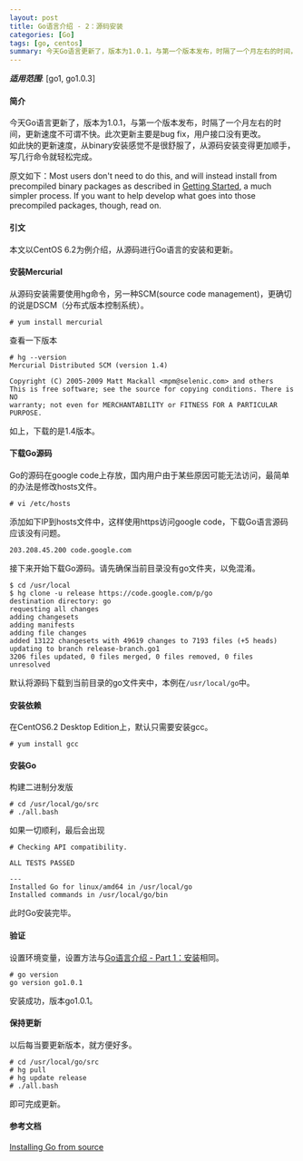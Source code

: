 ```yaml
---
layout: post
title: Go语言介绍 - 2：源码安装
categories: [Go]
tags: [go, centos]
summary: 今天Go语言更新了，版本为1.0.1，与第一个版本发布，时隔了一个月左右的时间，更新速度不可谓不快。此次更新主要是bug fix，用户接口没有更改。如此快的更新速度，从binary安装感觉不是很舒服了，从源码安装变得更加顺手，写几行命令就轻松完成。
---
```


***适用范围***: [go1, go1.0.3]

#### 简介
今天Go语言更新了，版本为1.0.1，与第一个版本发布，时隔了一个月左右的时间，更新速度不可谓不快。此次更新主要是bug fix，用户接口没有更改。  
如此快的更新速度，从binary安装感觉不是很舒服了，从源码安装变得更加顺手，写几行命令就轻松完成。

原文如下：Most users don't need to do this, and will instead install from precompiled binary packages as described in [Getting Started][2], a much simpler process. If you want to help develop what goes into those precompiled packages, though, read on.

#### 引文
本文以CentOS 6.2为例介绍，从源码进行Go语言的安装和更新。

#### 安装Mercurial
从源码安装需要使用hg命令，另一种SCM(source code management)，更确切的说是DSCM（分布式版本控制系统）。

    # yum install mercurial

查看一下版本

    # hg --version
    Mercurial Distributed SCM (version 1.4)
    
    Copyright (C) 2005-2009 Matt Mackall <mpm@selenic.com> and others
    This is free software; see the source for copying conditions. There is NO
    warranty; not even for MERCHANTABILITY or FITNESS FOR A PARTICULAR PURPOSE.

如上，下载的是1.4版本。    
#### 下载Go源码
Go的源码在google code上存放，国内用户由于某些原因可能无法访问，最简单的办法是修改hosts文件。

    # vi /etc/hosts

添加如下IP到hosts文件中，这样使用https访问google code，下载Go语言源码应该没有问题。

    203.208.45.200 code.google.com

接下来开始下载Go源码。请先确保当前目录没有go文件夹，以免混淆。

    $ cd /usr/local
    $ hg clone -u release https://code.google.com/p/go
    destination directory: go
    requesting all changes
    adding changesets
    adding manifests
    adding file changes
    added 13122 changesets with 49619 changes to 7193 files (+5 heads)
    updating to branch release-branch.go1
    3206 files updated, 0 files merged, 0 files removed, 0 files unresolved

默认将源码下载到当前目录的go文件夹中，本例在`/usr/local/go`中。

#### 安装依赖
在CentOS6.2 Desktop Edition上，默认只需要安装gcc。

    # yum install gcc

#### 安装Go
构建二进制分发版

    # cd /usr/local/go/src
    # ./all.bash

如果一切顺利，最后会出现

    # Checking API compatibility.
    
    ALL TESTS PASSED
    
    ---
    Installed Go for linux/amd64 in /usr/local/go
    Installed commands in /usr/local/go/bin

此时Go安装完毕。

#### 验证
设置环境变量，设置方法与[Go语言介绍 - Part 1：安装][0]相同。

    # go version
    go version go1.0.1

安装成功，版本go1.0.1。

#### 保持更新
以后每当要更新版本，就方便好多。

    # cd /usr/local/go/src
    # hg pull
    # hg update release
    # ./all.bash

即可完成更新。

#### 参考文档
[Installing Go from source][1]

[0]: http://qizhanming.com/blog/2012/04/21/go-intro-1-install-on-centos
[1]: http://golang.org/doc/install/source
[2]: http://golang.org/doc/install
